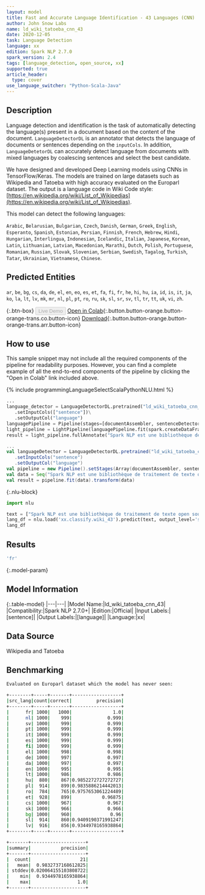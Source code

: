 ```yaml
---
layout: model
title: Fast and Accurate Language Identification - 43 Languages (CNN)
author: John Snow Labs
name: ld_wiki_tatoeba_cnn_43
date: 2020-12-05
task: Language Detection
language: xx
edition: Spark NLP 2.7.0
spark_version: 2.4
tags: [language_detection, open_source, xx]
supported: true
article_header:
  type: cover
use_language_switcher: "Python-Scala-Java"
---
```


## Description

Language detection and identification is the task of automatically detecting the language(s) present in a document based on the content of the document. ``LanguageDetectorDL`` is an annotator that detects the language of documents or sentences depending on the ``inputCols``. In addition, ``LanguageDetetorDL`` can accurately detect language from documents with mixed languages by coalescing sentences and select the best candidate.

We have designed and developed Deep Learning models using CNNs in TensorFlow/Keras. The models are trained on large datasets such as Wikipedia and Tatoeba with high accuracy evaluated on the Europarl dataset. The output is a language code in Wiki Code style: [https://en.wikipedia.org/wiki/List_of_Wikipedias](https://en.wikipedia.org/wiki/List_of_Wikipedias).

This model can detect the following languages:

`Arabic`, `Belarusian`, `Bulgarian`, `Czech`, `Danish`, `German`, `Greek`, `English`, `Esperanto`, `Spanish`, `Estonian`, `Persian`, `Finnish`, `French`, `Hebrew`, `Hindi`, `Hungarian`, `Interlingua`, `Indonesian`, `Icelandic`, `Italian`, `Japanese`, `Korean`, `Latin`, `Lithuanian`, `Latvian`, `Macedonian`, `Marathi`, `Dutch`, `Polish`, `Portuguese`, `Romanian`, `Russian`, `Slovak`, `Slovenian`, `Serbian`, `Swedish`, `Tagalog`, `Turkish`, `Tatar`, `Ukrainian`, `Vietnamese`, `Chinese`.

## Predicted Entities

`ar`, `be`, `bg`, `cs`, `da`, `de`, `el`, `en`, `eo`, `es`, `et`, `fa`, `fi`, `fr`, `he`, `hi`, `hu`, `ia`, `id`, `is`, `it`, `ja`, `ko`, `la`, `lt`, `lv`, `mk`, `mr`, `nl`, `pl`, `pt`, `ro`, `ru`, `sk`, `sl`, `sr`, `sv`, `tl`, `tr`, `tt`, `uk`, `vi`, `zh`.

{:.btn-box}
<button class="button button-orange" disabled>Live Demo</button>
[Open in Colab](https://githubtocolab.com/JohnSnowLabs/spark-nlp-workshop/blob/master/jupyter/annotation/english/language-detection/Language_Detection_and_Indentification.ipynb){:.button.button-orange.button-orange-trans.co.button-icon}
[Download](https://s3.amazonaws.com/auxdata.johnsnowlabs.com/public/models/ld_wiki_tatoeba_cnn_43_xx_2.7.0_2.4_1607184003726.zip){:.button.button-orange.button-orange-trans.arr.button-icon}

## How to use

This sample snippet may not include all the required components of the pipeline for readability purposes. However, you can find a complete example of all the end-to-end components of the pipeline by clicking the "Open in Colab" link included above.


<div class="tabs-box" markdown="1">
{% include programmingLanguageSelectScalaPythonNLU.html %}

```python
...
language_detector = LanguageDetectorDL.pretrained("ld_wiki_tatoeba_cnn_43", "xx")\
   .setInputCols(["sentence"])\
   .setOutputCol("language")
languagePipeline = Pipeline(stages=[documentAssembler, sentenceDetector, language_detector])
light_pipeline = LightPipeline(languagePipeline.fit(spark.createDataFrame([['']]).toDF("text")))
result = light_pipeline.fullAnnotate("Spark NLP est une bibliothèque de traitement de texte open source pour le traitement avancé du langage naturel pour les langages de programmation Python, Java et Scala.")
```
```scala
...
val languageDetector = LanguageDetectorDL.pretrained("ld_wiki_tatoeba_cnn_43", "xx")
   .setInputCols("sentence")
   .setOutputCol("language")
val pipeline = new Pipeline().setStages(Array(documentAssembler, sentenceDetector, languageDetector))
val data = Seq("Spark NLP est une bibliothèque de traitement de texte open source pour le traitement avancé du langage naturel pour les langages de programmation Python, Java et Scala.").toDF("text")
val result = pipeline.fit(data).transform(data)
```

{:.nlu-block}
```python
import nlu

text = ["Spark NLP est une bibliothèque de traitement de texte open source pour le traitement avancé du langage naturel pour les langages de programmation Python, Java et Scala."]
lang_df = nlu.load('xx.classify.wiki_43').predict(text, output_level='sentence')
lang_df
```

</div>

## Results

```bash
'fr'
```

{:.model-param}
## Model Information

{:.table-model}
|---|---|
|Model Name:|ld_wiki_tatoeba_cnn_43|
|Compatibility:|Spark NLP 2.7.0+|
|Edition:|Official|
|Input Labels:|[sentence]|
|Output Labels:|[language]|
|Language:|xx|

## Data Source

Wikipedia and Tatoeba

## Benchmarking

```bash
Evaluated on Europarl dataset which the model has never seen:

+--------+-----+-------+------------------+
|src_lang|count|correct|         precision|
+--------+-----+-------+------------------+
|      fr| 1000|   1000|               1.0|
|      nl| 1000|    999|             0.999|
|      sv| 1000|    999|             0.999|
|      pt| 1000|    999|             0.999|
|      it| 1000|    999|             0.999|
|      es| 1000|    999|             0.999|
|      fi| 1000|    999|             0.999|
|      el| 1000|    998|             0.998|
|      de| 1000|    997|             0.997|
|      da| 1000|    997|             0.997|
|      en| 1000|    995|             0.995|
|      lt| 1000|    986|             0.986|
|      hu|  880|    867|0.9852272727272727|
|      pl|  914|    899|0.9835886214442013|
|      ro|  784|    765|0.9757653061224489|
|      et|  928|    899|           0.96875|
|      cs| 1000|    967|             0.967|
|      sk| 1000|    966|             0.966|
|      bg| 1000|    960|              0.96|
|      sl|  914|    860|0.9409190371991247|
|      lv|  916|    856|0.9344978165938864|
+--------+-----+-------+------------------+

+-------+--------------------+
|summary|           precision|
+-------+--------------------+
|  count|                  21|
|   mean|  0.9832737168612825|
| stddev|0.020064155103808722|
|    min|  0.9344978165938864|
|    max|                 1.0|
+-------+--------------------+
```